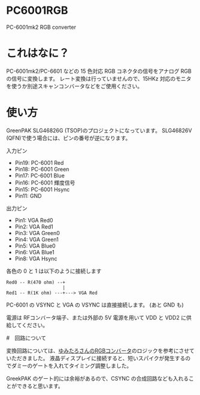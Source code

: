 # PC6001RGB
PC-6001mk2 RGB converter

# これはなに？

PC-6001mk2/PC-6601 などの 15 色対応 RGB コネクタの信号をアナログ RGB の信号に変換します。
レート変換は行っていませんので、15HKz 対応のモニタを使うか別途スキャンコンバータなどをご使用ください。

# 使い方

GreenPAK SLG46826G (TSOP)のプロジェクトになっています。
SLG46826V (QFN)で使う場合には、ピンの番号が逆になります。

入力ピン
- Pin19: PC-6001 Red
- Pin18: PC-6001 Green
- Pin17: PC-6001 Blue
- Pin16: PC-6001 輝度信号
- Pin15: PC-6001 Hsync
- Pin11: GND
  
出力ピン

- Pin1: VGA Red0
- Pin2: VGA Red1
- Pin3: VGA Green0
- Pin4: VGA Green1
- Pin5: VGA Blue0
- Pin6: VGA Blue1
- Pin8: VGA Hsync

各色の 0 と 1 は以下のように接続します

```
Red0 -- R(470 ohm) --+
                     |
Red1 -- R(1K ohm) ---+---> VGA Red
```

PC-6001 の VSYNC と VGA の VSYNC は直接接続します。
(あと GND も)

電源は RFコンバータ端子、または外部の 5V 電源を用いて VDD と VDD2 に供給してください。

#　回路について

変換回路については、[ゆみたろさんのRGBコンバータ](http://papicom.net/elec/rgb1/index.html)のロジックを参考にさせていただきました。
液晶ディスプレイに接続すると、短いスパイクが発生するのでダミーのゲートを入れてタイミング調整しました。

GreekPAK のゲート的には余裕があるので、CSYNC の合成回路なども入れることができると思います。

